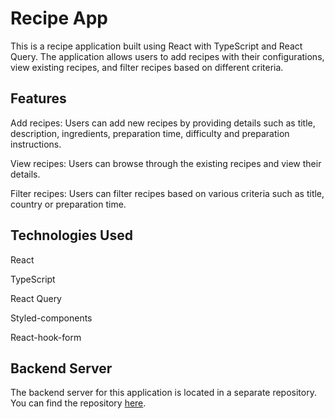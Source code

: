 # Recipe App
This is a recipe application built using React with TypeScript and React Query. The application allows users to add recipes with their configurations, view existing recipes, and filter recipes based on different criteria.

## Features
Add recipes: Users can add new recipes by providing details such as title, description, ingredients, preparation time, difficulty and preparation instructions.

View recipes: Users can browse through the existing recipes and view their details.

Filter recipes: Users can filter recipes based on various criteria such as title, country or preparation time.

## Technologies Used

React

TypeScript

React Query

Styled-components

React-hook-form

## Backend Server

The backend server for this application is located in a separate repository. You can find the repository [here](https://github.com/Kacperx24/Recipe-App-Backend).
